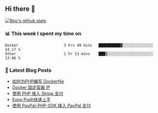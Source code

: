 ## Hi there 👋

[![Boo's github stats](https://github-readme-stats.vercel.app/api?username=0xAiKang)](https://github.com/anuraghazra/github-readme-stats)

<!-- [![Most Used Langs](https://github-readme-stats.vercel.app/api/top-langs/?username=0xAiKang)](https://github.com/anuraghazra/github-readme-stats) -->

### 📊 This week I spent my time on
<!--START_SECTION:waka-->

```text
Docker                     3 hrs 49 mins   ██████████▓░░░░░░░░░░░░░░   43.17 %
Other                      1 hr 13 mins    ███▒░░░░░░░░░░░░░░░░░░░░░   13.86 %
```

<!--END_SECTION:waka-->

### 📕 Latest Blog Posts
<!-- BLOG-POST-LIST:START -->
- [如何为PHP编写 Dockerfile](https://www.0x2beace.com/how-to-write-dockerfile-for-php/)
- [Docker 固定容器 IP](https://www.0x2beace.com/docker-fixed-container-ip/)
- [使用 PHP 接入 Stripe 支付](https://www.0x2beace.com/Using-PHP-to-access-Stripe-payment/)
- [Expo Push快速上手](https://www.0x2beace.com/Expo-Push-to-get-started-quickly/)
- [使用 PayPal-PHP-SDK 接入 PayPal 支付](https://www.0x2beace.com/use-paypal-php-sdk-to-access-paypal-payment/)
<!-- BLOG-POST-LIST:END -->

